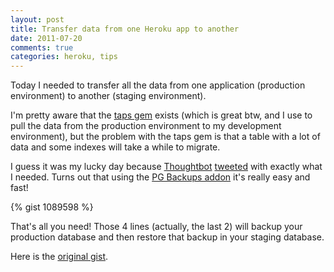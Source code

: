 ```yaml
---
layout: post
title: Transfer data from one Heroku app to another
date: 2011-07-20
comments: true
categories: heroku, tips
---
```

Today I needed to transfer all the data from one application (production
environment) to another (staging environment).

I'm pretty aware that the [taps gem](https://rubygems.org/gems/taps) exists
(which is great btw, and I use to pull the data from the production
environment to my development environment), but the problem with the taps gem
is that a table with a lot of data and some indexes will take a while to
migrate.

I guess it was my lucky day because [Thoughtbot](http://thoughtbot.com/)
[tweeted](https://twitter.com/thoughtbot/status/92957355330904064) with
exactly what I needed. Turns out that using the [PG Backups
addon](http://addons.heroku.com/pgbackups) it's really easy and fast!

{% gist 1089598 %}

That's all you need! Those 4 lines (actually, the last 2) will backup your
production database and then restore that backup in your staging database.

Here is the [original gist](https://gist.github.com/1089598).
